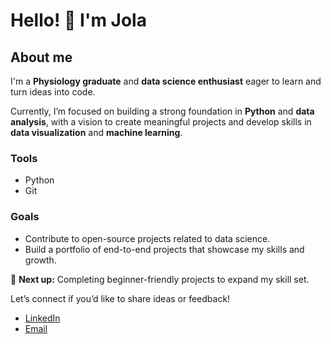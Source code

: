 # Hello! :wave: I'm Jola

## About me

<!-- I am keeping the long lines for better readability and flow -->
I'm a **Physiology graduate** and **data science enthusiast** eager to learn and turn ideas into code.

Currently, I’m focused on building a strong foundation in **Python** and **data analysis**, with a vision to create meaningful projects and develop skills in **data visualization** and **machine learning**.

### Tools

- Python  
- Git  

### Goals

- Contribute to open-source projects related to data science.  
- Build a portfolio of end-to-end projects that showcase my skills and growth.  

📌 **Next up:** Completing beginner-friendly projects to expand my skill set.  

Let’s connect if you’d like to share ideas or feedback!  

- [LinkedIn](http://linkedin.com/in/dorcas-jola-moses)
- [Email](mailto:jolajayy@gmail.com)
